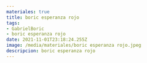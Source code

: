 ```yaml
---
materiales: true
title: boric esperanza rojo
tags:
- GabrielBoric
- boric esperanza rojo
date: 2021-11-01T23:18:24.255Z
image: /media/materiales/boric esperanza rojo.jpeg
descripcion: boric esperanza rojo
---
```


